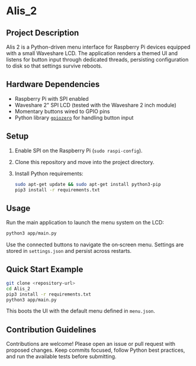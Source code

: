 # Alis_2

## Project Description
Alis 2 is a Python-driven menu interface for Raspberry Pi devices equipped with a small Waveshare LCD.  The application renders a themed UI and listens for button input through dedicated threads, persisting configuration to disk so that settings survive reboots.

## Hardware Dependencies
- Raspberry Pi with SPI enabled
- Waveshare 2" SPI LCD (tested with the Waveshare 2 inch module)
- Momentary buttons wired to GPIO pins
- Python library [`gpiozero`](https://gpiozero.readthedocs.io/) for handling button input

## Setup
1. Enable SPI on the Raspberry Pi (`sudo raspi-config`).
2. Clone this repository and move into the project directory.
3. Install Python requirements:

   ```bash
   sudo apt-get update && sudo apt-get install python3-pip
   pip3 install -r requirements.txt
   ```

## Usage
Run the main application to launch the menu system on the LCD:

```bash
python3 app/main.py
```

Use the connected buttons to navigate the on‑screen menu.  Settings are stored in `settings.json` and persist across restarts.

## Quick Start Example

```bash
git clone <repository-url>
cd Alis_2
pip3 install -r requirements.txt
python3 app/main.py
```

This boots the UI with the default menu defined in `menu.json`.

## Contribution Guidelines
Contributions are welcome!  Please open an issue or pull request with proposed changes.  Keep commits focused, follow Python best practices, and run the available tests before submitting.
